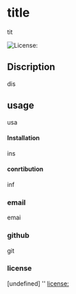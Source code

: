# title
  tit

 ![License:](https://img.shields.io/badge/License--yellow.svg)
 
## Discription 
dis

## usage
usa

#### Installation
ins

#### conrtibution
inf

### email
emai

### github
git

### license

[undefined] ''
[license:](https://opensource.org/licenses/)
